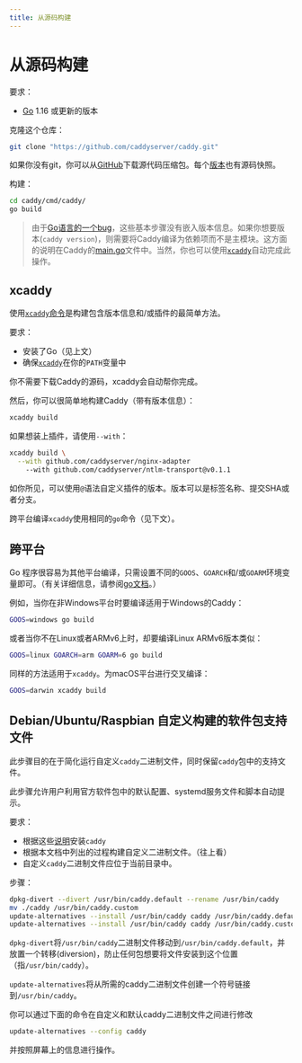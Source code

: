 ```yaml
---
title: 从源码构建
---
```


# 从源码构建

要求：
- [Go](https://golang.org/doc/install) 1.16 或更新的版本

克隆这个仓库：

```bash
git clone "https://github.com/caddyserver/caddy.git"
```

如果你没有git，你可以从[GitHub](https://github.com/caddyserver/caddy)下载源代码压缩包。每个[版本](https://github.com/caddyserver/caddy/releases)也有源码快照。

构建：

```bash
cd caddy/cmd/caddy/
go build
```

> 由于[Go语言的一个bug](https://github.com/golang/go/issues/29228)，这些基本步骤没有嵌入版本信息。如果你想要版本(`caddy version`)，则需要将Caddy编译为依赖项而不是主模块。这方面的说明在Caddy的[main.go](https://github.com/caddyserver/caddy/blob/master/cmd/caddy/main.go)文件中。当然，你也可以使用[`xcaddy`](https://caddyserver.com/docs/build#xcaddy)自动完成此操作。


## xcaddy

使用[`xcaddy`命令](https://github.com/caddyserver/xcaddy)是构建包含版本信息和/或插件的最简单方法。

要求：

- 安装了Go（见上文）
- 确保[`xcaddy`](https://github.com/caddyserver/xcaddy/releases)在你的`PATH`变量中

你不需要下载Caddy的源码，xcaddy会自动帮你完成。

然后，你可以很简单地构建Caddy（带有版本信息）：

```bash
xcaddy build
```

如果想装上插件，请使用`--with`：

```bash
xcaddy build \
  --with github.com/caddyserver/nginx-adapter
	--with github.com/caddyserver/ntlm-transport@v0.1.1
```

如你所见，可以使用`@`语法自定义插件的版本。版本可以是标签名称、提交SHA或者分支。

跨平台编译`xcaddy`使用相同的`go`命令（见下文）。

## 跨平台

Go 程序很容易为其他平台编译，只需设置不同的`GOOS`、`GOARCH`和/或`GOARM`环境变量即可。（有关详细信息，请参阅[go文档](https://golang.org/doc/install/source#environment)。）

例如，当你在非Windows平台时要编译适用于Windows的Caddy：

```bash
GOOS=windows go build
```

或者当你不在Linux或者ARMv6上时，却要编译Linux ARMv6版本类似：
```bash
GOOS=linux GOARCH=arm GOARM=6 go build
```

同样的方法适用于`xcaddy`。为macOS平台进行交叉编译：

```bash
GOOS=darwin xcaddy build
```

## Debian/Ubuntu/Raspbian 自定义构建的软件包支持文件

此步骤目的在于简化运行自定义`caddy`二进制文件，同时保留`caddy`包中的支持文件。

此步骤允许用户利用官方软件包中的默认配置、systemd服务文件和脚本自动提示。

要求：

- 根据这些[说明](https://caddyserver.com/docs/install#debian-ubuntu-raspbian)安装`caddy`
- 根据本文档中列出的过程构建自定义二进制文件。（往上看）
- 自定义`caddy`二进制文件应位于当前目录中。


步骤：

```bash
dpkg-divert --divert /usr/bin/caddy.default --rename /usr/bin/caddy
mv ./caddy /usr/bin/caddy.custom
update-alternatives --install /usr/bin/caddy caddy /usr/bin/caddy.default 10
update-alternatives --install /usr/bin/caddy caddy /usr/bin/caddy.custom 50
```

`dpkg-divert`将`/usr/bin/caddy`二进制文件移动到`/usr/bin/caddy.default`，并放置一个转移(diversion)，防止任何包想要将文件安装到这个位置（指`/usr/bin/caddy`）。

`update-alternatives`将从所需的caddy二进制文件创建一个符号链接到`/usr/bin/caddy`。

你可以通过下面的命令在自定义和默认caddy二进制文件之间进行修改

```bash
update-alternatives --config caddy
```

并按照屏幕上的信息进行操作。
